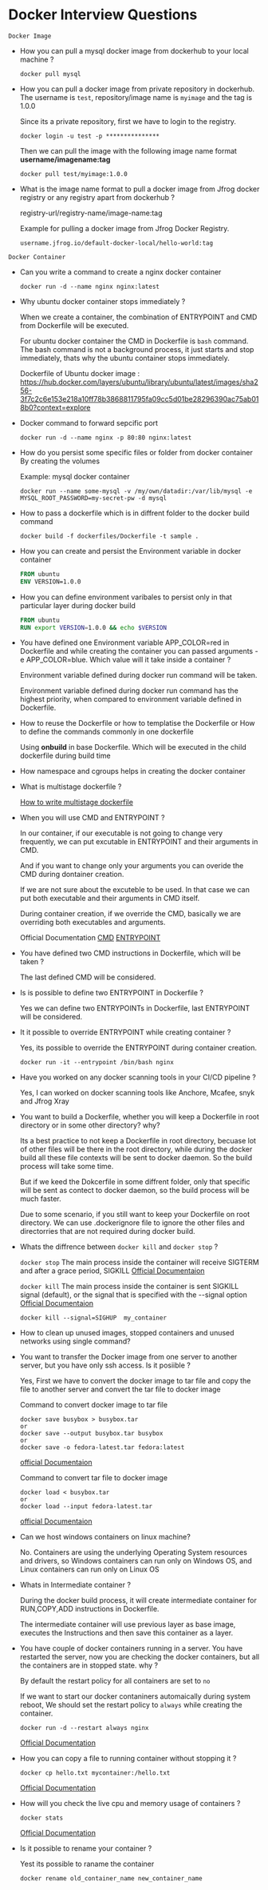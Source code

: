 # Docker Interview Questions

`Docker Image`
* How you can pull a mysql docker image from dockerhub to your local machine ?
  ```
  docker pull mysql
  ```

* How you can pull a docker image from private repository in dockerhub. The username is `test`, repository/image name is `myimage` and the tag is 1.0.0

  Since its a private repository, first we have to login to the registry.
  ```
  docker login -u test -p ***************
  ```
  Then we can pull the image with the following image name format **username/imagename:tag**
  ```
  docker pull test/myimage:1.0.0
  ```

* What is the image name format to pull a docker image from Jfrog docker registry or any registry apart from dockerhub ?

  registry-url/registry-name/image-name:tag

  Example for pulling a docker image from Jfrog Docker Registry.
  ```
  username.jfrog.io/default-docker-local/hello-world:tag
  ```

`Docker Container`
* Can you write a command to create a nginx docker container
  ```
  docker run -d --name nginx nginx:latest
  ```

* Why ubuntu docker container stops immediately ?
  
  When we create a container, the combination of ENTRYPOINT and CMD from Dockerfile will be executed.

  For ubuntu docker container the CMD in Dockerfile is `bash` command. The bash command is not a background process, it just starts and stop immediately, thats why the ubuntu container stops immediately.

  Dockerfile of Ubuntu docker image : https://hub.docker.com/layers/ubuntu/library/ubuntu/latest/images/sha256-3f7c2c6e153e218a10ff78b3868811795fa09cc5d01be28296390ac75ab018b0?context=explore
  
<!---
`Docker Volume`

`Docker Network`

`Dockerfile`

`Docker build`

`Docker login and Docker Push`
--->


* Docker command to forward sepcific port
  ```
  docker run -d --name nginx -p 80:80 nginx:latest
  ```

* How do you persist some specific files or folder from docker container
  By creating the volumes

  Example: mysql docker container
  ```
  docker run --name some-mysql -v /my/own/datadir:/var/lib/mysql -e MYSQL_ROOT_PASSWORD=my-secret-pw -d mysql
  ```

* How to pass a dockerfile which is in diffrent folder to the docker build command
  ```
  docker build -f dockerfiles/Dockerfile -t sample .
  ```

* How you can create and persist the Environment variable in docker container
  ```Dockerfile
  FROM ubuntu
  ENV VERSION=1.0.0
  ```

* How you can define environment varibales to persist only in that particular layer during docker build
  ```Dockerfile
  FROM ubuntu
  RUN export VERSION=1.0.0 && echo $VERSION
  ```

* You have defined one Environment variable APP_COLOR=red in Dockerfile and while creating the container you can passed arguments -e APP_COLOR=blue. Which value will it take inside a container ?

  Environment variable defined during docker run command will be taken.

  Environment variable defined during docker run command has the highest priority, when compared to environment variable defined in Dockerfile.

* How to reuse the Dockerfile or how to templatise the Dockerfile or How to define the commands commonly in one dockerfile
  
  Using **onbuild** in base Dockerfile. Which will be executed in the child dockerfile during build time

* How namespace and cgroups helps in creating the docker container

* What is multistage dockerfile ?

  [How to write multistage dockerfile](https://devopspilot.com/content/docker/tutorials/Dockerfile/03-create-multi-stage-dockerfile)

* When you will use CMD and ENTRYPOINT ?

  In our container, if our executable is not going to change very frequently, we can put excutable in ENTRYPOINT and their arguments in CMD.
  
  And if you want to change only your arguments you can overide the CMD during dontainer creation.

  If we are not sure about the excuteble to be used. In that case we can put both executable and their arguments in CMD itself.

  During container creation, if we override the CMD, basically we are overriding both executables and arguments.

  Official Documentation [CMD](https://docs.docker.com/engine/reference/builder/#cmd) [ENTRYPOINT](https://docs.docker.com/engine/reference/builder/#entrypoint)

* You have defined two CMD instructions in Dockerfile, which will be taken ?

  The last defined CMD will be considered.

* Is is possible to define two ENTRYPOINT in Dockerfile ?

  Yes we can define two ENTRYPOINTs in Dockerfile, last ENTRYPOINT will be considered.

* It it possible to override ENTRYPOINT while creating container ?

  Yes, its possible to override the ENTRYPOINT during container creation.

  ```
  docker run -it --entrypoint /bin/bash nginx
  ```

* Have you worked on any docker scanning tools in your CI/CD pipeline ?

  Yes, I can worked on docker scanning tools like Anchore, Mcafee, snyk and Jfrog Xray

* You want to build a Dockerfile, whether you will keep a Dockerfile in root directory or in some other directory? why?

  Its a best practice to not keep a Dockerfile in root directory, becuase lot of other files will be there in the root directory, while during the docker build all these file contexts will be sent to docker daemon. So the build process will take some time.

  But if we keed the Dokcerfile in some diffrent folder, only that specific will be sent as contect to docker daemon, so the build process will be much faster.

  Due to some scenario, if you still want to keep your Dockerfile on root directory. We can use .dockerignore file to ignore the other files and directorries that are not required during docker build.

* Whats the diffrence between `docker kill` and `docker stop` ?

  `docker stop` The main process inside the container will receive SIGTERM and after a grace period, SIGKILL
  [Official Documentaion](https://docs.docker.com/engine/reference/commandline/stop/)

  `docker kill` The main process inside the container is sent SIGKILL signal (default), or the signal that is specified with the --signal option
  [Official Documentaion](https://docs.docker.com/engine/reference/commandline/kill/)
  ```
  docker kill --signal=SIGHUP  my_container
  ```

* How to clean up unused images, stopped containers and unused networks using single command?

* You want to transfer the Docker image from one server to another server, but you have only ssh access. Is it posiible ?

  Yes, First we have to convert the docker image to tar file and copy the file to another server and convert the tar file to docker image

  Command to convert docker image to tar file
  ```
  docker save busybox > busybox.tar
  or
  docker save --output busybox.tar busybox
  or
  docker save -o fedora-latest.tar fedora:latest
  ```
  [official Documentaion](https://docs.docker.com/engine/reference/commandline/save/)

  Command to convert tar file to docker image
  ```
  docker load < busybox.tar
  or
  docker load --input fedora-latest.tar
  ```
  [official Documentaion](https://docs.docker.com/engine/reference/commandline/load/)

* Can we host windows containers on linux machine?

  No. Containers are using the underlying Operating System resources and drivers, so Windows containers can run only on Windows OS, and Linux containers can run only on Linux OS

* Whats in Intermediate container ?

  During the docker build process, it will create intermediate container for RUN,COPY,ADD instructions in Dockerfile.

  The intermediate container will use previous layer as base image, executes the Instructions and then save this container as a layer.

* You have couple of docker containers running in a server. You have restarted the server, now you are checking the docker containers, but all the containers are in stopped state. why ?

  By default the restart policy for all containers are set to `no`

  If we want to start our docker contaniners automaically during system reboot, We should set the restart policy to `always` while creating the container.
  ```
  docker run -d --restart always nginx
  ```

  [Official Documentation](https://docs.docker.com/config/containers/start-containers-automatically/)


* How you can copy a file to running container without stopping it ?

  ```
  docker cp hello.txt mycontainer:/hello.txt
  ```

  [Official Documentation](https://docs.docker.com/engine/reference/commandline/cp/)

* How will you check the live cpu and memory usage of containers ?
  ```
  docker stats
  ```
  [Official Documentation](https://docs.docker.com/engine/reference/commandline/stats/)

* Is it possible to rename your container ?
 
  Yest its possible to raname the container
  ```
  docker rename old_container_name new_container_name
  ```



